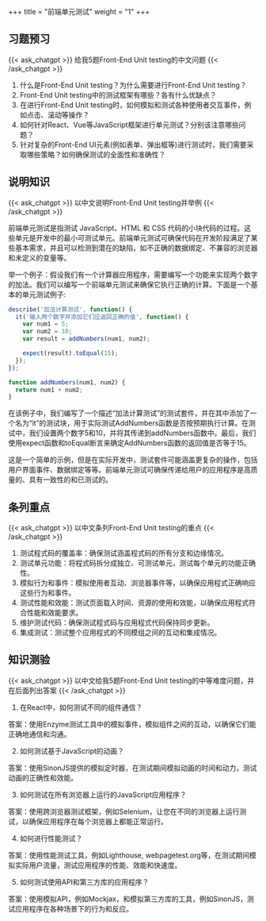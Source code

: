 +++
title = "前端单元测试"
weight = "1"
+++
## 习题预习
{{< ask_chatgpt >}}
给我5题Front-End Unit testing的中文问题
{{< /ask_chatgpt >}}



1. 什么是Front-End Unit testing？为什么需要进行Front-End Unit testing？
2. Front-End Unit testing中的测试框架有哪些？各有什么优缺点？
3. 在进行Front-End Unit testing时，如何模拟和测试各种使用者交互事件，例如点击、滚动等操作？
4. 如何针对React、Vue等JavaScript框架进行单元测试？分别该注意哪些问题？
5. 针对复杂的Front-End UI元素(例如表单、弹出框等)进行测试时，我们需要采取哪些策略？如何确保测试的全面性和准确性？   

## 说明知识
{{< ask_chatgpt >}}
以中文说明Front-End Unit testing并举例
{{< /ask_chatgpt >}}



前端单元测试是指测试 JavaScript、HTML 和 CSS 代码的小块代码的过程。这些单元是开发中的最小可测试单元。前端单元测试可确保代码在开发阶段满足了某些基本需求，并且可以检测到潜在的缺陷，如不正确的数据绑定、不兼容的浏览器和未定义的变量等。

举一个例子：假设我们有一个计算器应用程序，需要编写一个功能来实现两个数字的加法。我们可以编写一个前端单元测试来确保它执行正确的计算。下面是一个基本的单元测试例子:

```JavaScript
describe('加法计算测试', function() {
  it('输入两个数字并添加它们应返回正确的值', function() {
    var num1 = 5;
    var num2 = 10;
    var result = addNumbers(num1, num2);

    expect(result).toEqual(15);
  });
});

function addNumbers(num1, num2) {
  return num1 + num2;
}
```

在该例子中，我们编写了一个描述“加法计算测试”的测试套件，并在其中添加了一个名为“it”的测试块，用于实际测试AddNumbers函数是否按预期执行计算。在测试中，我们设置两个数字5和10，并将其传递到addNumbers函数中。最后，我们使用expect函数和toEqual断言来确定AddNumbers函数的返回值是否等于15。

这是一个简单的示例，但是在实际开发中，测试套件可能涵盖更复杂的操作，包括用户界面事件、数据绑定等等。前端单元测试可确保传递给用户的应用程序是高质量的、具有一致性的和已测试的。   

## 条列重点
{{< ask_chatgpt >}}
以中文条列Front-End Unit testing的重点
{{< /ask_chatgpt >}}



1. 测试程式码的覆盖率：确保测试涵盖程式码的所有分支和边缘情况。
2. 测试单元功能：将程式码拆分成独立、可测试单元，测试每个单元的功能正确性。
3. 模拟行为和事件：模拟使用者互动、浏览器事件等，以确保应用程式正确响应这些行为和事件。
4. 测试性能和效能：测试页面载入时间、资源的使用和效能，以确保应用程式符合性能和效能要求。
5. 维护测试代码：确保测试程式码与应用程式代码保持同步更新。
6. 集成测试：测试整个应用程式的不同模组之间的互动和集成情况。   

## 知识测验
{{< ask_chatgpt >}}
以中文给我5题Front-End Unit testing的中等难度问题，并在后面列出答案
{{< /ask_chatgpt >}}



1. 在React中，如何测试不同的组件通信？

答案：使用Enzyme测试工具中的模拟事件，模拟组件之间的互动，以确保它们能正确地通信和沟通。

2. 如何测试基于JavaScript的动画？

答案：使用SinonJS提供的模拟定时器，在测试期间模拟动画的时间和动力，测试动画的正确性和效能。

3. 如何测试在所有浏览器上运行的JavaScript应用程序？

答案：使用跨浏览器测试框架，例如Selenium，让您在不同的浏览器上运行测试，以确保应用程序在每个浏览器上都能正常运行。

4. 如何进行性能测试？

答案：使用性能测试工具，例如Lighthouse, webpagetest.org等，在测试期间模拟实际用户流量，测试应用程序的性能、效能和快速度。

5. 如何测试使用API和第三方库的应用程序？

答案：使用模拟API，例如Mockjax，和模拟第三方库的工具，例如SinonJS，测试应用程序在各种场景下的行为和反应。   


